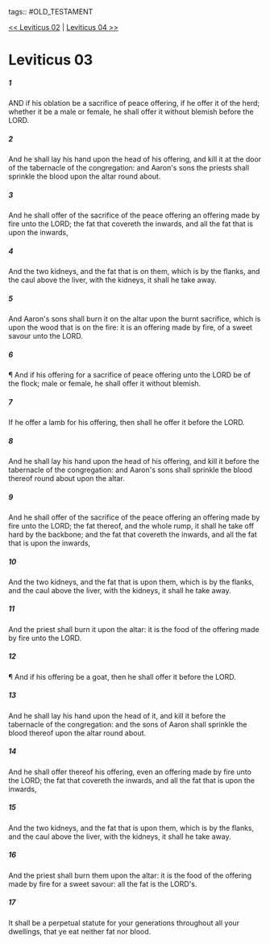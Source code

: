 tags:: #OLD_TESTAMENT

[<< Leviticus 02](OLD_TESTAMENT/03_Leviticus/Leviticus_02.md) | [Leviticus 04 >>](OLD_TESTAMENT/03_Leviticus/Leviticus_04.md)

# Leviticus 03

##### 1

AND if his oblation be a sacrifice of peace offering, if he offer it of the herd; whether it be a male or female, he shall offer it without blemish before the LORD.

##### 2

And he shall lay his hand upon the head of his offering, and kill it at the door of the tabernacle of the congregation: and Aaron's sons the priests shall sprinkle the blood upon the altar round about.

##### 3

And he shall offer of the sacrifice of the peace offering an offering made by fire unto the LORD; the fat that covereth the inwards, and all the fat that is upon the inwards,

##### 4

And the two kidneys, and the fat that is on them, which is by the flanks, and the caul above the liver, with the kidneys, it shall he take away.

##### 5

And Aaron's sons shall burn it on the altar upon the burnt sacrifice, which is upon the wood that is on the fire: it is an offering made by fire, of a sweet savour unto the LORD.

##### 6

¶ And if his offering for a sacrifice of peace offering unto the LORD be of the flock; male or female, he shall offer it without blemish.

##### 7

If he offer a lamb for his offering, then shall he offer it before the LORD.

##### 8

And he shall lay his hand upon the head of his offering, and kill it before the tabernacle of the congregation: and Aaron's sons shall sprinkle the blood thereof round about upon the altar.

##### 9

And he shall offer of the sacrifice of the peace offering an offering made by fire unto the LORD; the fat thereof, and the whole rump, it shall he take off hard by the backbone; and the fat that covereth the inwards, and all the fat that is upon the inwards,

##### 10

And the two kidneys, and the fat that is upon them, which is by the flanks, and the caul above the liver, with the kidneys, it shall he take away.

##### 11

And the priest shall burn it upon the altar: it is the food of the offering made by fire unto the LORD.

##### 12

¶ And if his offering be a goat, then he shall offer it before the LORD.

##### 13

And he shall lay his hand upon the head of it, and kill it before the tabernacle of the congregation: and the sons of Aaron shall sprinkle the blood thereof upon the altar round about.

##### 14

And he shall offer thereof his offering, even an offering made by fire unto the LORD; the fat that covereth the inwards, and all the fat that is upon the inwards,

##### 15

And the two kidneys, and the fat that is upon them, which is by the flanks, and the caul above the liver, with the kidneys, it shall he take away.

##### 16

And the priest shall burn them upon the altar: it is the food of the offering made by fire for a sweet savour: all the fat is the LORD's.

##### 17

It shall be a perpetual statute for your generations throughout all your dwellings, that ye eat neither fat nor blood.
